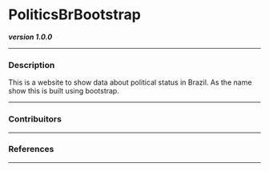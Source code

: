 # PoliticsBrBootstrap
***version 1.0.0***
<hr>

### Description

This is a website to show data about political status in Brazil. As the name show this is built using bootstrap.

<hr>

### Contribuitors

<hr>

### References

<hr>



